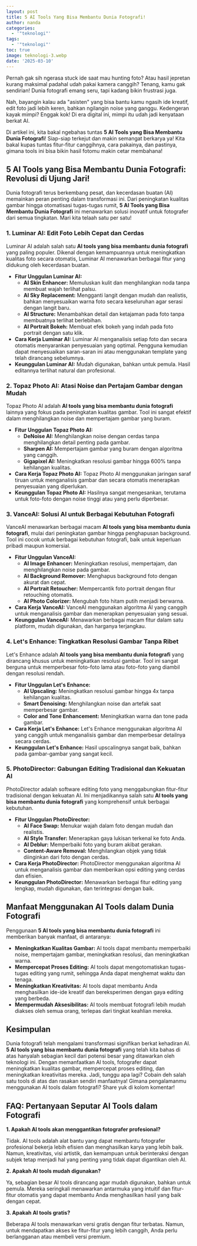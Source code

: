 ```yaml
---
layout: post
title: 5 AI Tools Yang Bisa Membantu Dunia Fotografi!
author: nanda
categories:
  - '"teknologi"'
tags:
  - '"teknologi"'
toc: true
image: teknologi-3.webp
date: '2025-03-10'
---
```



Pernah gak sih ngerasa stuck ide saat mau hunting foto? Atau hasil jepretan kurang maksimal padahal udah pakai kamera canggih? Tenang, kamu gak sendirian! Dunia fotografi emang seru, tapi kadang bikin frustrasi juga.

Nah, bayangin kalau ada "asisten" yang bisa bantu kamu ngasih ide kreatif, edit foto jadi lebih keren, bahkan ngilangin noise yang ganggu. Kedengeran kayak mimpi? Enggak kok! Di era digital ini, mimpi itu udah jadi kenyataan berkat AI.

Di artikel ini, kita bakal ngebahas tuntas **5 AI Tools yang Bisa Membantu Dunia Fotografi**! Siap-siap terkejut dan makin semangat berkarya ya! Kita bakal kupas tuntas fitur-fitur canggihnya, cara pakainya, dan pastinya, gimana tools ini bisa bikin hasil fotomu makin cetar membahana!

## 5 AI Tools yang Bisa Membantu Dunia Fotografi: Revolusi di Ujung Jari!

Dunia fotografi terus berkembang pesat, dan kecerdasan buatan (AI) memainkan peran penting dalam transformasi ini. Dari peningkatan kualitas gambar hingga otomatisasi tugas-tugas rumit, **5 AI Tools yang Bisa Membantu Dunia Fotografi** ini menawarkan solusi inovatif untuk fotografer dari semua tingkatan. Mari kita telaah satu per satu!

### 1\. Luminar AI: Edit Foto Lebih Cepat dan Cerdas

Luminar AI adalah salah satu **AI tools yang bisa membantu dunia fotografi** yang paling populer. Dikenal dengan kemampuannya untuk meningkatkan kualitas foto secara otomatis, Luminar AI menawarkan berbagai fitur yang didukung oleh kecerdasan buatan.

- **Fitur Unggulan Luminar AI:**
    - **AI Skin Enhancer:** Memuluskan kulit dan menghilangkan noda tanpa membuat wajah terlihat palsu.
    - **AI Sky Replacement:** Mengganti langit dengan mudah dan realistis, bahkan menyesuaikan warna foto secara keseluruhan agar serasi dengan langit baru.
    - **AI Structure:** Menambahkan detail dan ketajaman pada foto tanpa membuatnya terlihat berlebihan.
    - **AI Portrait Bokeh:** Membuat efek bokeh yang indah pada foto portrait dengan satu klik.
- **Cara Kerja Luminar AI:** Luminar AI menganalisis setiap foto dan secara otomatis menyarankan penyesuaian yang optimal. Pengguna kemudian dapat menyesuaikan saran-saran ini atau menggunakan template yang telah dirancang sebelumnya.
- **Keunggulan Luminar AI:** Mudah digunakan, bahkan untuk pemula. Hasil editannya terlihat natural dan profesional.

### 2\. Topaz Photo AI: Atasi Noise dan Pertajam Gambar dengan Mudah

Topaz Photo AI adalah **AI tools yang bisa membantu dunia fotografi** lainnya yang fokus pada peningkatan kualitas gambar. Tool ini sangat efektif dalam menghilangkan noise dan mempertajam gambar yang buram.

- **Fitur Unggulan Topaz Photo AI:**
    - **DeNoise AI:** Menghilangkan noise dengan cerdas tanpa menghilangkan detail penting pada gambar.
    - **Sharpen AI:** Mempertajam gambar yang buram dengan algoritma yang canggih.
    - **Gigapixel AI:** Meningkatkan resolusi gambar hingga 600% tanpa kehilangan kualitas.
- **Cara Kerja Topaz Photo AI:** Topaz Photo AI menggunakan jaringan saraf tiruan untuk menganalisis gambar dan secara otomatis menerapkan penyesuaian yang diperlukan.
- **Keunggulan Topaz Photo AI:** Hasilnya sangat mengesankan, terutama untuk foto-foto dengan noise tinggi atau yang perlu diperbesar.

### 3\. VanceAI: Solusi AI untuk Berbagai Kebutuhan Fotografi

VanceAI menawarkan berbagai macam **AI tools yang bisa membantu dunia fotografi**, mulai dari peningkatan gambar hingga penghapusan background. Tool ini cocok untuk berbagai kebutuhan fotografi, baik untuk keperluan pribadi maupun komersial.

- **Fitur Unggulan VanceAI:**
    - **AI Image Enhancer:** Meningkatkan resolusi, mempertajam, dan menghilangkan noise pada gambar.
    - **AI Background Remover:** Menghapus background foto dengan akurat dan cepat.
    - **AI Portrait Retoucher:** Mempercantik foto portrait dengan fitur retouching otomatis.
    - **AI Photo Colorizer:** Mengubah foto hitam putih menjadi berwarna.
- **Cara Kerja VanceAI:** VanceAI menggunakan algoritma AI yang canggih untuk menganalisis gambar dan menerapkan penyesuaian yang sesuai.
- **Keunggulan VanceAI:** Menawarkan berbagai macam fitur dalam satu platform, mudah digunakan, dan harganya terjangkau.

### 4\. Let's Enhance: Tingkatkan Resolusi Gambar Tanpa Ribet

Let's Enhance adalah **AI tools yang bisa membantu dunia fotografi** yang dirancang khusus untuk meningkatkan resolusi gambar. Tool ini sangat berguna untuk memperbesar foto-foto lama atau foto-foto yang diambil dengan resolusi rendah.

- **Fitur Unggulan Let's Enhance:**
    - **AI Upscaling:** Meningkatkan resolusi gambar hingga 4x tanpa kehilangan kualitas.
    - **Smart Denoising:** Menghilangkan noise dan artefak saat memperbesar gambar.
    - **Color and Tone Enhancement:** Meningkatkan warna dan tone pada gambar.
- **Cara Kerja Let's Enhance:** Let's Enhance menggunakan algoritma AI yang canggih untuk menganalisis gambar dan memperbesar detailnya secara cerdas.
- **Keunggulan Let's Enhance:** Hasil upscalingnya sangat baik, bahkan pada gambar-gambar yang sangat kecil.

### 5\. PhotoDirector: Gabungan Editing Tradisional dan Kekuatan AI

PhotoDirector adalah software editing foto yang menggabungkan fitur-fitur tradisional dengan kekuatan AI. Ini menjadikannya salah satu **AI tools yang bisa membantu dunia fotografi** yang komprehensif untuk berbagai kebutuhan.

- **Fitur Unggulan PhotoDirector:**
    - **AI Face Swap:** Menukar wajah dalam foto dengan mudah dan realistis.
    - **AI Style Transfer:** Menerapkan gaya lukisan terkenal ke foto Anda.
    - **AI Deblur:** Memperbaiki foto yang buram akibat gerakan.
    - **Content-Aware Removal:** Menghilangkan objek yang tidak diinginkan dari foto dengan cerdas.
- **Cara Kerja PhotoDirector:** PhotoDirector menggunakan algoritma AI untuk menganalisis gambar dan memberikan opsi editing yang cerdas dan efisien.
- **Keunggulan PhotoDirector:** Menawarkan berbagai fitur editing yang lengkap, mudah digunakan, dan terintegrasi dengan baik.

## Manfaat Menggunakan AI Tools dalam Dunia Fotografi

Penggunaan **5 AI tools yang bisa membantu dunia fotografi** ini memberikan banyak manfaat, di antaranya:

- **Meningkatkan Kualitas Gambar:** AI tools dapat membantu memperbaiki noise, mempertajam gambar, meningkatkan resolusi, dan meningkatkan warna.
- **Mempercepat Proses Editing:** AI tools dapat mengotomatiskan tugas-tugas editing yang rumit, sehingga Anda dapat menghemat waktu dan tenaga.
- **Meningkatkan Kreativitas:** AI tools dapat membantu Anda menghasilkan ide-ide kreatif dan bereksperimen dengan gaya editing yang berbeda.
- **Mempermudah Aksesibilitas:** AI tools membuat fotografi lebih mudah diakses oleh semua orang, terlepas dari tingkat keahlian mereka.

## Kesimpulan

Dunia fotografi telah mengalami transformasi signifikan berkat kehadiran AI. **5 AI tools yang bisa membantu dunia fotografi** yang telah kita bahas di atas hanyalah sebagian kecil dari potensi besar yang ditawarkan oleh teknologi ini. Dengan memanfaatkan AI tools, fotografer dapat meningkatkan kualitas gambar, mempercepat proses editing, dan meningkatkan kreativitas mereka. Jadi, tunggu apa lagi? Cobain deh salah satu tools di atas dan rasakan sendiri manfaatnya! Gimana pengalamanmu menggunakan AI tools dalam fotografi? Share yuk di kolom komentar!

## FAQ: Pertanyaan Seputar AI Tools dalam Fotografi

**1\. Apakah AI tools akan menggantikan fotografer profesional?**

Tidak. AI tools adalah alat bantu yang dapat membantu fotografer profesional bekerja lebih efisien dan menghasilkan karya yang lebih baik. Namun, kreativitas, visi artistik, dan kemampuan untuk berinteraksi dengan subjek tetap menjadi hal yang penting yang tidak dapat digantikan oleh AI.

**2\. Apakah AI tools mudah digunakan?**

Ya, sebagian besar AI tools dirancang agar mudah digunakan, bahkan untuk pemula. Mereka seringkali menawarkan antarmuka yang intuitif dan fitur-fitur otomatis yang dapat membantu Anda menghasilkan hasil yang baik dengan cepat.

**3\. Apakah AI tools gratis?**

Beberapa AI tools menawarkan versi gratis dengan fitur terbatas. Namun, untuk mendapatkan akses ke fitur-fitur yang lebih canggih, Anda perlu berlangganan atau membeli versi premium.
